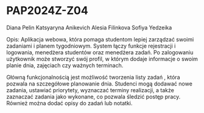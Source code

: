 # PAP2024Z-Z04




Diana Pelin
Katsyaryna Anikevich
Alesia Filinkova
Sofiya Yedzeika

Opis:
Aplikacja webowa, która pomaga studentom lepiej zarządzać swoimi zadaniami i planem tygodniowym. System łączy funkcje rejestracji i logowania, menedżera studentów oraz menedżera zadań. Po zalogowaniu użytkownik może stworzyć swój profil, w którym dodaje informacje o swoim planie dnia, zajęciach czy ważnych terminach.

Główną funkcjonalnością jest możliwość tworzenia listy zadań , która pozwala na szczegółowe planowanie dnia. Studenci mogą dodawać nowe zadania, ustawiać priorytety, wyznaczać terminy realizacji, a także zaznaczać zadania jako wykonane, co pozwala śledzić postęp pracy. Również można dodać opisy do zadań lub notatki.